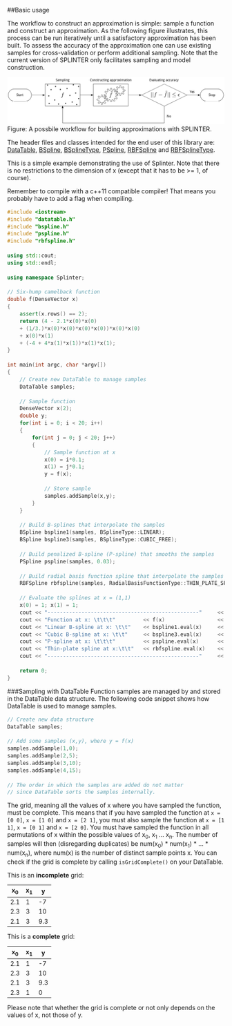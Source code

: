 
##Basic usage

The workflow to construct an approximation is simple: sample a function and construct an approximation. As the following figure illustrates, this process can be run iteratively until a satisfactory approximation has been built. To assess the accuracy of the approximation one can use existing samples for cross-validation or perform additional sampling. Note that the current version of SPLINTER only facilitates sampling and model construction. 

![Possbile workflow with SPLINTER.](../assets/workflow.png)
Figure: A possbile workflow for building approximations with SPLINTER.

The header files and classes intended for the end user of this library are:
[DataTable](../include/datatable.h), [BSpline](../include/bspline.h), [BSplineType](../include/bspline.h), [PSpline](../include/pspline.h), [RBFSpline](../include/rbfspline.h) and [RBFSplineType](../include/rbfspline.h).

This is a simple example demonstrating the use of Splinter. Note that there is no restrictions to the dimension of x (except that it has to be >= 1, of course).

Remember to compile with a c++11 compatible compiler! That means you probably have to add a flag when compiling.

```c++
#include <iostream>
#include "datatable.h"
#include "bspline.h"
#include "pspline.h"
#include "rbfspline.h"

using std::cout;
using std::endl;

using namespace Splinter;

// Six-hump camelback function
double f(DenseVector x)
{
    assert(x.rows() == 2);
    return (4 - 2.1*x(0)*x(0)
    + (1/3.)*x(0)*x(0)*x(0)*x(0))*x(0)*x(0)
    + x(0)*x(1)
    + (-4 + 4*x(1)*x(1))*x(1)*x(1);
}

int main(int argc, char *argv[])
{
    // Create new DataTable to manage samples
    DataTable samples;

    // Sample function
    DenseVector x(2);
    double y;
    for(int i = 0; i < 20; i++)
    {
        for(int j = 0; j < 20; j++)
        {
            // Sample function at x
            x(0) = i*0.1;
            x(1) = j*0.1;
            y = f(x);

            // Store sample
            samples.addSample(x,y);
        }
    }

    // Build B-splines that interpolate the samples
    BSpline bspline1(samples, BSplineType::LINEAR);
    BSpline bspline3(samples, BSplineType::CUBIC_FREE);

    // Build penalized B-spline (P-spline) that smooths the samples
    PSpline pspline(samples, 0.03);

    // Build radial basis function spline that interpolate the samples
    RBFSpline rbfspline(samples, RadialBasisFunctionType::THIN_PLATE_SPLINE);

    // Evaluate the splines at x = (1,1)
    x(0) = 1; x(1) = 1;
    cout << "-------------------------------------------------"     << endl;
    cout << "Function at x: \t\t\t"         << f(x)                 << endl;
    cout << "Linear B-spline at x: \t\t"    << bspline1.eval(x)     << endl;
    cout << "Cubic B-spline at x: \t\t"     << bspline3.eval(x)     << endl;
    cout << "P-spline at x: \t\t\t"         << pspline.eval(x)      << endl;
    cout << "Thin-plate spline at x:\t\t"   << rbfspline.eval(x)    << endl;
    cout << "-------------------------------------------------"     << endl;

    return 0;
}
```

###Sampling with DataTable
Function samples are managed by and stored in the DataTable data structure. The following code snippet shows how DataTable is used to manage samples. 
```c++
// Create new data structure
DataTable samples; 

// Add some samples (x,y), where y = f(x)
samples.addSample(1,0);
samples.addSample(2,5);
samples.addSample(3,10);
samples.addSample(4,15);

// The order in which the samples are added do not matter
// since DataTable sorts the samples internally.
```
The grid, meaning all the values of x where you have sampled the function, must be complete. This means that if you have sampled the function at `x = [0 0]`, `x = [1 0]` and `x = [2 1]`, you must also sample the function at `x = [1 1]`, `x = [0 1]` and `x = [2 0]`. You must have sampled the function in all permutations of x within the possible values of x<sub>0</sub>, x<sub>1</sub> ... x<sub>n</sub>. The number of samples will then (disregarding duplicates) be num(x<sub>0</sub>) * num(x<sub>1</sub>) * ... * num(x<sub>n</sub>), where num(x) is the number of distinct sample points x. You can check if the grid is complete by calling `isGridComplete()` on your DataTable.


This is an **incomplete** grid:

| x<sub>0</sub>   | x<sub>1</sub>   | y   |
| --------------- | --------------- | --- |
| 2.1             | 1               | -7  |
| 2.3             | 3               | 10  |
| 2.1             | 3               | 9.3 |


This is a **complete** grid:

| x<sub>0</sub>   | x<sub>1</sub>   | y   |
| --------------- | --------------- | --- |
| 2.1             | 1               | -7  |
| 2.3             | 3               | 10  |
| 2.1             | 3               | 9.3 |
| 2.3             | 1               | 0   |

Please note that whether the grid is complete or not only depends on the values of x, not those of y.
